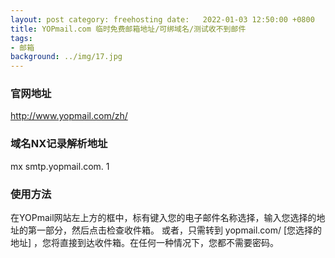 ```yaml
---
layout: post category: freehosting date:   2022-01-03 12:50:00 +0800
title: YOPmail.com 临时免费邮箱地址/可绑域名/测试收不到邮件
tags:
- 邮箱
background: ../img/17.jpg
---
```


### 官网地址
http://www.yopmail.com/zh/

### 域名NX记录解析地址
mx smtp.yopmail.com. 1

### 使用方法
在YOPmail网站左上方的框中，标有键入您的电子邮件名称选择，输入您选择的地址的第一部分，然后点击检查收件箱。
或者，只需转到 yopmail.com/ [您选择的地址] ，您将直接到达收件箱。在任何一种情况下，您都不需要密码。